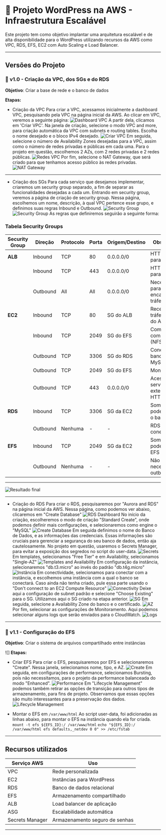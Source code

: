 # 📘 Projeto WordPress na AWS - Infraestrutura Escalável

Este projeto tem como objetivo implantar uma arquitetura escalável e de alta disponibilidade para o WordPress utilizando recursos da AWS como VPC, RDS, EFS, EC2 com Auto Scaling e Load Balancer.

---

## Versões do Projeto

### 🔹 **v1.0 - Criação da VPC, dos SGs e do RDS**

**Objetivo**: Criar a base de rede e o banco de dados

**Etapas:**

- Criação da VPC
  Para criar a VPC, acessamos inicialmente a dashboard VPC, pesquisando pela VPC na página inicial da AWS. Ao clicar em VPC, veremos a seguinte página:
  ![Dashboard VPC](imgs/vpc1.png)
  A partir dela, clicamos em 'Criar VPC'. Na janela de criação, selecione o modo VPC and more, para criação automática da VPC com subnets e routing tables. Escolha o nome desejado e o bloco IPv4 desejado.
  ![Criar VPC](imgs/vpc2.png)
  Em seguida, selecione o número de Availability Zones desejadas para a VPC, assim como o número de redes privadas e públicas em cada uma. Para o projeto em questão, escolhemos 2 AZs, com 2 redes privadas e 2 redes públicas.
  ![Redes VPC](imgs/vpc3.png)
  Por fim, selecione o NAT Gateway, que será criado para que tenhamos acesso público às redes privadas.
  ![NAT Gateway](imgs/vpc4.png)

---

- Criação dos SGs
  Para cada serviço que desejamos implementar, criaremos um security group separado, a fim de separar as funcionalidades desejadas a cada um. Entrando em security group, veremos a página de criação de security group. Nessa página, escolhemos um nome, descrição, à qual VPC pertence esse grupo, e definimos suas regras Inbound e Outbound.
  ![Security Group](imgs/sg1.png)
  ![Security Group](imgs/sg2.png)
  As regras que definiremos seguirão a seguinte forma:

### Tabela Security Groups

| Security Group | Direção  | Protocolo | Porta | Origem/Destino | Observação                         |
| -------------- | -------- | --------- | ----- | -------------- | ---------------------------------- |
| **ALB**        | Inbound  | TCP       | 80    | 0.0.0.0/0      | HTTP aberto para o público         |
|                | Inbound  | TCP       | 443   | 0.0.0.0/0      | HTTPS aberto para o público        |
|                | Outbound | All       | All   | 0.0.0.0/0      | Necessário para encaminhar tráfego |
| **EC2**        | Inbound  | TCP       | 80    | SG do ALB      | Recebe tráfego HTTP do ALB         |
|                | Inbound  | TCP       | 2049  | SG do EFS      | Comunicação com EFS (NFS)          |
|                | Outbound | TCP       | 3306  | SG do RDS      | Conecta ao banco MySQL/Aurora      |
|                | Outbound | TCP       | 2049  | SG do EFS      | Monta o EFS                        |
|                | Outbound | TCP       | 443   | 0.0.0.0/0      | Acessa serviços externos via HTTPS |
| **RDS**        | Inbound  | TCP       | 3306  | SG da EC2      | Somente EC2 pode acessar o banco   |
|                | Outbound | Nenhuma   | -     | -              | RDS não inicia conexões            |
| **EFS**        | Inbound  | TCP       | 2049  | SG da EC2      | Somente EC2 pode montar o EFS      |
|                | Outbound | Nenhuma   | -     | -              | Não é necessário outbound          |

---

![Resultado final](imgs/sg3.png)

---

- Criação do RDS
  Para criar o RDS, pesquisaremos por "Aurora and RDS" na página inicial da AWS. Nessa página, como podemos ver abaixo, clicaremos em "Create Database"
  ![RDS Dashboard](imgs/rds1.png)
  No início da criação, escolheremos o modo de criação "Standard Create", onde podemos definir mais configurações, e selecionaremos como engine o "MySQL"
  ![Create Database](imgs/rds2.png)
  Em seguida definimos o nome do Banco de Dados, e as informações das credenciais. Essas informações são cruciais para gerenciar a segurança do seu banco de dados, então aja cautelosamente. No projeto em questão, usaremos o Secrets Manager, para evitar a exposição dos segredos no script do user-data.
  ![Secrets](imgs/rds3.png)
  Em templates, selecionamos "Free Tier" e em Availability, selecionamos "Single-AZ"
  ![Templates and Availability](imgs/rds4.png)
  Em configuração da instância, selecionaremos "db.t3.micro" ao invés do padrão "db.t4g.micro"
  ![Instância](imgs/rds6.png)
  Em conectividade, selecionamos para conectar com a instância, e escolhemos uma instância com a qual o banco se conectará. Caso ainda não tenha criado, pule essa parte usando o "Don't connect to an EC2 Compute Resource"
  ![Connectivity](imgs/rds7.png)
  Deixe aqui a configuração de subnet padrão e selecione "Choose Existing" para o SG. Utilizamos aqui o SG criado na etapa anterior.
  ![SG](imgs/rds8.png)
  Em seguida, selecione a Availability Zone do banco e o certificado.
  ![AZ](imgs/rds9.png)
  Por fim, selecionar as configurações de Monitoramento. Aqui podemos selecionar alguns logs que serão enviados para o CloudWatch.
  ![Logs](imgs/rds10.png)

---

### 🔹 **v1.1 - Configuração do EFS**
**Objetivo**: Criar o sistema de arquivos compartilhado entre instâncias

![]
**Etapas:**
- Criar EFS
Para criar o EFS, pesquisaremos por EFS e selecionaremos "Create". Nessa janela, selecionamos nome, tipo, e AZ.
![Create](imgs/efs1.png)
Em seguida, em configurações de performance, selecionamos Bursting, pois não necessitamos, para o projeto da performance balanceada do modo "Enhanced".
![Performance](imgs/efs3.png)
Em "Lifecycle Management" podemos também retirar as opções de transição para outros tipos de armazenamento, para fins de projeto. Observamos que essas opções são muito interessantes para a preservação dos dados.
![Lifecycle Management](imgs/efs4.png)

- Montar o EFS em `/var/www/html`
Ao script user-data, foi adicionadas as linhas abaixo, para montar o EFS na instância quando ela for criada.
`mount -t efs ${EFS_ID}:/ /var/www/html`
`echo "${EFS_ID}:/ /var/www/html efs defaults,_netdev 0 0" >> /etc/fstab`

---

## Recursos utilizados

| Serviço AWS     | Uso                            |
| --------------- | ------------------------------ |
| VPC             | Rede personalizada             |
| EC2             | Instâncias para WordPress      |
| RDS             | Banco de dados relacional      |
| EFS             | Armazenamento compartilhado    |
| ALB             | Load balancer de aplicação     |
| ASG             | Escalabilidade automática      |
| Secrets Manager | Armazenamento seguro de senhas |

---
